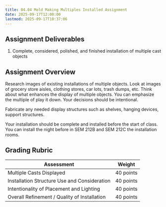 ```yaml
---
title: 04.04 Mold Making Multiples Installed Assignment
date: 2025-09-17T12:00:00
lastmod: 2025-09-17T10:37:06
---
```


## Assignment Deliverables

1. Complete, considered, polished, and finished installation of multiple cast objects

## Assignment Overview

Research images of existing installations of multiple objects. Look at images of grocery store aisles, clothing stores, car lots, trash dumps, etc. Think about what enhances the display of multiple objects. You can emphasize the multiple of play it down. Your decisions should be intentional.

Fabricate any needed display structures such as shelves, hanging devices, support structures.

Your installation should be complete and installed before the start of class. You can install the night before in SEM 212B and SEM 212C the installation rooms.

## Grading Rubric

<div class="responsive-table-markdown">

| Assessment                                   | Weight    |
| -------------------------------------------- | --------- |
| Multiple Casts Displayed                     | 40 points |
| Installation Structure Use and Consideration | 40 points |
| Intentionality of Placement and Lighting     | 40 points |
| Overall Refinement / Quality of Installation | 40 points |

</div>
